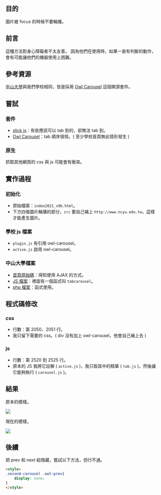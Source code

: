 ## 目的

圖片被 focus 的時候不要輪播。

## 前言

這種方法對身心障礙者不太友善。
因為他們在使用時，如果一直有判斷的動作，會有可能讓他們的機器使用上困難。

## 參考資源

[中山大學](https://www.nsysu.edu.tw/)與我們學校相同，皆是採用 [Owl Carousel](https://owlcarousel2.github.io/OwlCarousel2/) 這個開源套件。

## 嘗試

### 套件

- [slick js](https://kenwheeler.github.io/slick/)：有些應該可以 tab 到的，卻無法 tab 到。
- [Owl Carousel](https://owlcarousel2.github.io/OwlCarousel2/)：tab 順序很怪。( 至少學校首頁無此情形發生 )

### 原生

抓取其他網頁的 css 與 js 可能會有衝突。

## 實作過程

### 初始化

- 原始檔案：`index2021_v9b.html`。
- 下方四張圖片輪播的部分，`src` 要自己補上 `http://www.ncyu.edu.tw`，這樣才能產生圖片。

### 學校 js 檔案

- `plugin.js` 有引用 owl-carousel。
- `active.js` 啟用 owl-carousel。

### 中山大學檔案

- [首頁原始碼](view-source:https://www.nsysu.edu.tw/)：得知使用 AJAX 的方式。
- [JS 檔案](https://www.nsysu.edu.tw/var/file/js/m_20200601.js)：裡面有一個函式叫 `tabcarousel`。
- [php 檔案](view-source:https://www.nsysu.edu.tw/app/index.php?Action=mobileloadmod&Type=mobile_rcg_mstr&Nbr=3624)：函式使用。

## 程式碼修改

### css

- 行數：第 2050、2051 行。
- 我只留下需要的 css。( div 沒有加上 owl-carousel，他會自己補上去 )

### js

- 行數：第 2520 到 2525 行。
- 原本的 JS 我將它註解 ( `active.js` )，我只取其中的精華 ( `tab.js` )，然後讓它能夠執行 ( `carousel.js` )。

## 結果

原本的模樣。

![](https://i.imgur.com/H8BZeZo.png)

現在的模樣。

![](https://i.imgur.com/lkRHeCP.png)

## 後續

把 prev 和 next 給隱藏，嘗試以下方法，但行不通。

```html
<style>
.second-carousel .owl-prev{
    display: none;
}
</style>
```